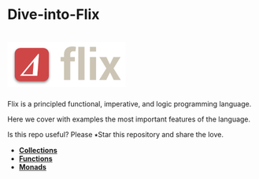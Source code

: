 # Dive-into-Flix

# ![alt text](img/logo.png) 

Flix is a principled functional, imperative, and logic programming language.

Here we cover with examples the most important features of the language.

Is this repo useful? Please ⭑Star this repository and share the love.

* **[Collections](/src/main/flix/com/politrons/Collections.flix)**
* **[Functions](/src/main/flix/com/politrons/Functions.flix)**
* **[Monads](/src/main/flix/com/politrons/Monads.flix)**